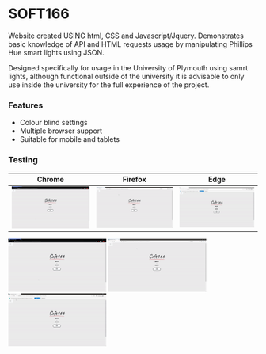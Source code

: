 # SOFT166

Website created USING html, CSS and Javascript/Jquery. Demonstrates basic knowledge of API and HTML requests usage by manipulating Phillips Hue smart lights using JSON.

Designed specifically for usage in the University of Plymouth using samrt lights, although functional outside of the university it is advisable to only use inside the university for the full experience of the project.

### Features
* Colour blind settings
* Multiple browser support
* Suitable for mobile and tablets

### Testing

| Chrome        | Firefox         | Edge|
| ------------- | ------------- |------- |
| ![alt text](https://github.com/JamieTremaine/SOFT166/blob/master/Documentation/Img/chrome.gif "Chrome")  |  ![alt text](https://github.com/JamieTremaine/SOFT166/blob/master/Documentation/Img/firefox.gif "Firefox")  |![alt text](https://github.com/JamieTremaine/SOFT166/blob/master/Documentation/Img/edge.gif "Edge") |

![alt text](https://github.com/JamieTremaine/SOFT166/blob/master/Documentation/Img/chrome.gif "Chrome") ![alt text](https://github.com/JamieTremaine/SOFT166/blob/master/Documentation/Img/firefox.gif "Firefox") ![alt text](https://github.com/JamieTremaine/SOFT166/blob/master/Documentation/Img/edge.gif "Edge")

